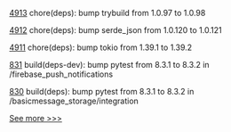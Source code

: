 
[4913](https://github.com/hyperledger/iroha/pull/4913) chore(deps): bump trybuild from 1.0.97 to 1.0.98

[4912](https://github.com/hyperledger/iroha/pull/4912) chore(deps): bump serde_json from 1.0.120 to 1.0.121

[4911](https://github.com/hyperledger/iroha/pull/4911) chore(deps): bump tokio from 1.39.1 to 1.39.2

[831](https://github.com/hyperledger/aries-acapy-plugins/pull/831) build(deps-dev): bump pytest from 8.3.1 to 8.3.2 in /firebase_push_notifications

[830](https://github.com/hyperledger/aries-acapy-plugins/pull/830) build(deps): bump pytest from 8.3.1 to 8.3.2 in /basicmessage_storage/integration


[See more >>>](https://start-here.hyperledger.org/pull-requests)
